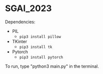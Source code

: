 # SGAI_2023

Dependencies:
- PIL
  - `pip3 install pillow`
- TKinter
  - `pip3 install tk`
- Pytorch 
  - `pip3 install pytorch`

To run, type "python3 main.py" in the terminal.
